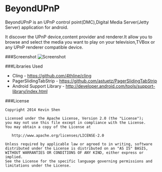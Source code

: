 # BeyondUPnP

BeyondUPnP is an UPnP control point(DMC),Digital Media Server(Jetty Server) application for android.

It discover the UPnP device,content provider and renderer.It allow you to browse and select the media you want to play on your television,TVBox or any UPnP renderer compatible device.

###Screenshot
![Screenshot](http://ww2.sinaimg.cn/mw690/7832b683gw1eop3lzts9zj206o0bjmxe.jpg)

###Libraries Used
* Cling - https://github.com/4thline/cling
* PagerSlidingTabStrip - https://github.com/astuetz/PagerSlidingTabStrip
* Android Support Library - http://developer.android.com/tools/support-library/index.html

###License

    Copyright 2014 Kevin Shen

    Licensed under the Apache License, Version 2.0 (the "License");
    you may not use this file except in compliance with the License.
    You may obtain a copy of the License at

       http://www.apache.org/licenses/LICENSE-2.0

    Unless required by applicable law or agreed to in writing, software
    distributed under the License is distributed on an "AS IS" BASIS,
    WITHOUT WARRANTIES OR CONDITIONS OF ANY KIND, either express or implied.
    See the License for the specific language governing permissions and
    limitations under the License.
